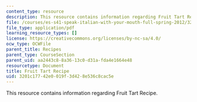 ```yaml
---
content_type: resource
description: This resource contains information regarding Fruit Tart Recipe.
file: /courses/es-s41-speak-italian-with-your-mouth-full-spring-2012/3201c17742e0019f3d428e536c8cac5e_MITES_S41S12_recipe_12b.pdf
file_type: application/pdf
learning_resource_types: []
license: https://creativecommons.org/licenses/by-nc-sa/4.0/
ocw_type: OCWFile
parent_title: Recipes
parent_type: CourseSection
parent_uid: aa2443c8-8a36-13c0-d31a-fda4e1664e48
resourcetype: Document
title: Fruit Tart Recipe
uid: 3201c177-42e0-019f-3d42-8e536c8cac5e
---
```

This resource contains information regarding Fruit Tart Recipe.